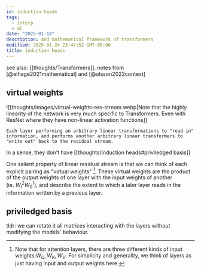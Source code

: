 ```yaml
---
id: induction heads
tags:
  - interp
  - ml
date: "2025-01-18"
description: and mathematical framework of transformers
modified: 2025-01-24 23:47:52 GMT-05:00
title: induction heads
---
```


see also: [[thoughts/Transformers]]. notes from [@elhage2021mathematical] and [@olsson2022context]

## virtual weights

![[thoughts/images/virtual-weights-res-stream.webp|Note that the highly linearity of the network is very much specific to Transformers. Even with ResNet where they have non-linear activation functions]]

```sms
Each layer performing an arbitrary linear transformations to "read in" information, and performs another arbitrary linear transformers to "write out" back to the residual stream.
```

In a sense, they don't have [[thoughts/induction heads#priviledged basis]]

One salient property of linear residual stream is that we can think of each explicit pairing as "virtual weights" [^attention]. These virtual weights are the product of the output weights of one layer with the input weights of another (ie. $W^2_{I}W_{0}^1$), and describe the extent to which a later layer reads in the information written by a previous layer.

[^attention]: Note that for attention layers, there are three different kinds of input weights:$W_{Q}, W_{K}, W_{V}$. For simplicity and generality, we think of layers as just having input and output weights here.

## priviledged basis

tldr: we can rotate it all matrices interacting with the layers without modifying the models' behaviour.
